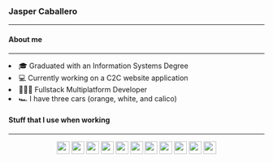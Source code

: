 <h3>Jasper Caballero</h3>

---
<!-- night mood -->

<h4>About me</h4>

---
<li>🎓 Graduated with an Information Systems Degree
<li>💻 Currently working on a C2C website application
<li>👩🏿‍💻 Fullstack Multiplatform Developer
<li>🏎️ I have three cars (orange, white, and calico)

<h4>Stuff that I use when working</h4>

---
<p align="center">
 <img src="https://img.shields.io/badge/Flutter-%2320232a?style=for-the-badge&logo=flutter&logoColor=White"  height="25"/>
 <img src="https://img.shields.io/badge/Firebase-%2320232a?style=for-the-badge&logo=firebase&logoColor=White"  height="25"/>
 <img src="https://img.shields.io/badge/Typescript-%2320232a?style=for-the-badge&logo=typescript&logoColor=White"  height="25"/>
 <img src="https://img.shields.io/badge/Javascript-%2320232a?style=for-the-badge&logo=javascript&logoColor=White"  height="25"/>
 <img src="https://img.shields.io/badge/React-%2320232a?style=for-the-badge&logo=React&logoColor=White"  height="25"/>
 <img src="https://img.shields.io/badge/React Native-%2320232a?style=for-the-badge&logo=React&logoColor=White"  height="25"/>
 <img src="https://img.shields.io/badge/Tailwind-%2320232a?style=for-the-badge&logo=tailwindcss&logoColor=White"  height="25"/>
 <img src="https://img.shields.io/badge/Python-%2320232a?style=for-the-badge&logo=python&logoColor=White" height="25"/>
 <img src="https://img.shields.io/badge/c++-%2320232a?style=for-the-badge&logo=c%2B%2B&&logoColor=White" height="25"/>
 <img src="https://img.shields.io/badge/Rust-%2320232a?style=for-the-badge&logo=rust&logoColor=White" height="25"/>
 <img src="https://img.shields.io/badge/Figma-%2320232a?style=for-the-badge&logo=figma&logoColor=Black" height="25"/>
</p>
<!-- Proudly Presenting Jasper and Kissa Computer Center -->
